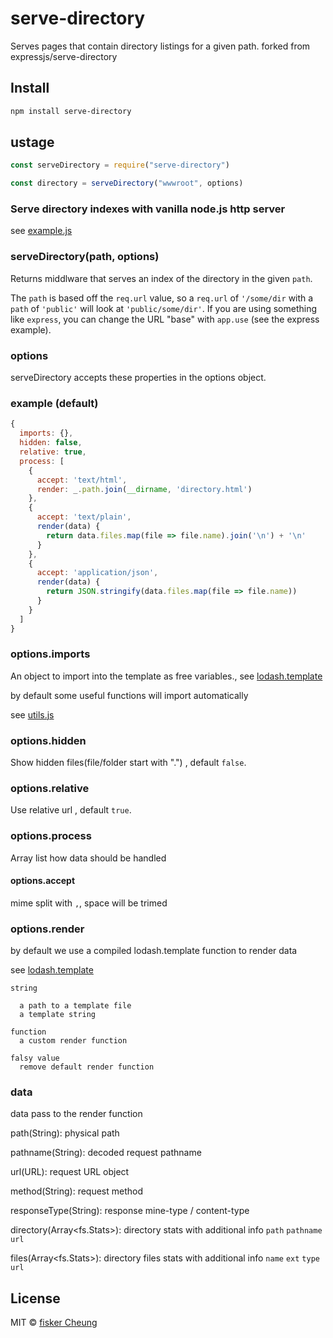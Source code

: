 # serve-directory

Serves pages that contain directory listings for a given path. forked from expressjs/serve-directory

## Install

```sh
npm install serve-directory
```

## ustage

```js
const serveDirectory = require("serve-directory")

const directory = serveDirectory("wwwroot", options)
```

### Serve directory indexes with vanilla node.js http server

see [example.js](https://github.com/fisker/serve-directory/tree/master/example.js)

### serveDirectory(path, options)

Returns middlware that serves an index of the directory in the given `path`.

The `path` is based off the `req.url` value, so a `req.url` of `'/some/dir`
with a `path` of `'public'` will look at `'public/some/dir'`. If you are using
something like `express`, you can change the URL "base" with `app.use` (see
the express example).

### options

serveDirectory accepts these properties in the options object.

### example (default)

```js
{
  imports: {},
  hidden: false,
  relative: true,
  process: [
    {
      accept: 'text/html',
      render: _.path.join(__dirname, 'directory.html')
    },
    {
      accept: 'text/plain',
      render(data) {
        return data.files.map(file => file.name).join('\n') + '\n'
      }
    },
    {
      accept: 'application/json',
      render(data) {
        return JSON.stringify(data.files.map(file => file.name))
      }
    }
  ]
}
```

### options.imports

An object to import into the template as free variables., see [lodash.template](https://lodash.com/docs/4.17.4#template)

by default some useful functions will import automatically

see [utils.js](https://github.com/fisker/serve-directory/tree/master/src/utils.js)

### options.hidden

Show hidden files(file/folder start with ".") , default `false`.

### options.relative

Use relative url , default `true`.

### options.process

Array list how data should be handled

#### options.accept

mime split with `,`, space will be trimed

### options.render

by default we use a compiled lodash.template function to render data

see [lodash.template](https://lodash.com/docs/4.17.4#template)

    string

      a path to a template file
      a template string

    function
      a custom render function

    falsy value
      remove default render function

### data

data pass to the render function

path(String):
physical path

pathname(String):
decoded request pathname

url(URL):
request URL object

method(String):
request method

responseType(String):
response mine-type / content-type

directory(Array<fs.Stats>):
directory stats with additional info `path` `pathname` `url`

files(Array<fs.Stats>):
directory files stats with additional info `name` `ext` `type` `url`

## License

MIT © [fisker Cheung](https://github.com/fisker)

